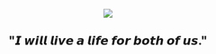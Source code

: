 <p align="center">
  <img src="https://i.pinimg.com/1200x/97/57/06/975706ca792ae23ac3d8c8c732bc9655.jpg">
</p>


<h2 align="center">"𝙄 𝙬𝙞𝙡𝙡 𝙡𝙞𝙫𝙚 𝙖 𝙡𝙞𝙛𝙚 𝙛𝙤𝙧 𝙗𝙤𝙩𝙝 𝙤𝙛 𝙪𝙨."</h2>


